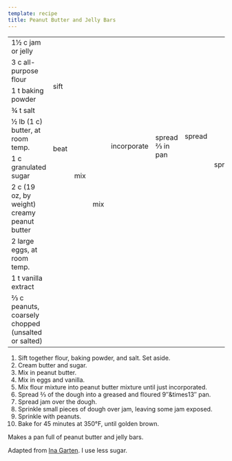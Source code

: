 ```yaml
---
template: recipe
title: Peanut Butter and Jelly Bars
---
```

<table>
<tr>
  <td>1&frac12; c jam or jelly</td>
  <td colspan="5" class="righthide">&nbsp;</td>
  <td rowspan="7">spread</td>
  <td rowspan="9">sprinkle</td>
  <td rowspan="10">sprinkle</td>
  <td rowspan="10">bake 45 minutes at 350&deg;F</td>
</tr>
<tr>
  <td>3 c all-purpose flour</td>
  <td rowspan="3">sift</td>
  <td rowspan="3" colspan="2" class="righthide">&nbsp;</td>
  <td rowspan="6">incorporate</td>
  <td rowspan="6">spread &#x2154; in pan</td>
</tr>
<tr>
  <td>1 t baking powder</td>
</tr>
<tr>
  <td>&frac34; t salt</td>
</tr>
<tr>
  <td>&frac12; lb (1 c) butter, at room temp.</td>
  <td rowspan="2">beat</td>
  <td rowspan="3">mix</td>
  <td rowspan="5">mix</td>
</tr>
<tr>
  <td>1 c granulated sugar</td>
</tr>
<tr>
  <td>2 c (19 oz, by weight) creamy peanut butter</td>
  <td class="righthide">&nbsp;</td>
</tr>
<tr>
  <td>2 large eggs, at room temp.</td>
  <td colspan="2" rowspan="2" class="righthide">&nbsp;</td>
  <td rowspan="2" class="tophide">&nbsp;</td>
  <td rowspan="2" class="tophide">&nbsp;</td>
  <td rowspan="2" class="righthide">&nbsp;</td>
</tr>
<tr>
  <td>1 t vanilla extract</td>
</tr>
<tr>
  <td>&#x2154; c peanuts, coarsely chopped (unsalted or salted)</td>
  <td colspan="7" class="righthide" />
</tr>
</table>

1. Sift together flour, baking powder, and salt. Set aside.
1. Cream butter and sugar.
1. Mix in peanut butter.
1. Mix in eggs and vanilla.
1. Mix flour mixture into peanut butter mixture until just incorporated.
1. Spread &#x2154; of the dough into a greased and floured 9&Prime;&times13&Prime; pan.
1. Spread jam over the dough.
1. Sprinkle small pieces of dough over jam, leaving some jam exposed.
1. Sprinkle with peanuts.
1. Bake for 45 minutes at 350&deg;F, until golden brown.

<p>Makes a pan full of peanut butter and jelly bars.</p>
<p class="confession">
Adapted from <a href="http://www.foodnetwork.com/recipes/ina-garten/peanut-butter-and-jelly-bars-recipe.html">Ina Garten</a>. I use less sugar.
</p>
